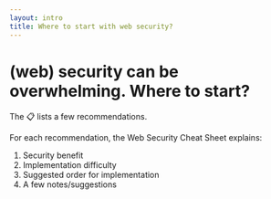 ```yaml
---
layout: intro
title: Where to start with web security?
---
```

<h1>(web) security can be <span class="color:accent">overwhelming</span>. Where to start?</h1>

<Transform scale="1">

The 📋 <Anchor href="https://infosec.mozilla.org/guidelines/web_security" text="Web Security Cheat Sheet @ infosec.mozilla.org" /> lists a few recommendations.

For each recommendation, the Web Security Cheat Sheet explains:

1. Security benefit
2. Implementation difficulty
3. Suggested order for implementation
4. A few notes/suggestions

</Transform>
